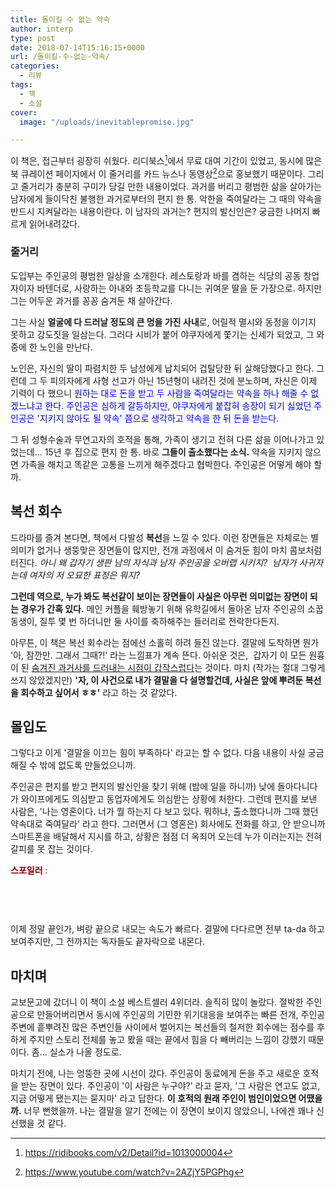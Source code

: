 ```yaml
---
title: 돌이킬 수 없는 약속
author: interp
type: post
date: 2018-07-14T15:16:15+0000
url: /돌이킬-수-없는-약속/
categories:
  - 리뷰
tags:
  - 책
  - 소설
cover:
  image: "/uploads/inevitablepromise.jpg"

---
```

이 책은, 접근부터 굉장히 쉬웠다. 리디북스[^1]에서 무료 대여 기간이 있었고, 동시에 많은 북 큐레이션 페이지에서 이 줄거리를 카드 뉴스나 동영상[^2]으로 홍보했기 때문이다. 그리고 줄거리가 충분히 구미가 당길 만한 내용이었다. 과거를 버리고 평범한 삶을 살아가는 남자에게 들이닥친 불행한 과거로부터의 편지 한 통. 악한을 죽여달라는 그 때의 약속을 반드시 지켜달라는 내용이란다. 이 남자의 과거는? 편지의 발신인은? 궁금한 나머지 빠르게 읽어내려갔다.

### 줄거리

도입부는 주인공의 평범한 일상을 소개한다. 레스토랑과 바를 겸하는 식당의 공동 창업자이자 바텐더로, 사랑하는 아내와 초등학교를 다니는 귀여운 딸을 둔 가장으로. 하지만 그는 어두운 과거를 꽁꽁 숨겨둔 채 살아간다.

그는 사실 **얼굴에 다 드러날 정도의 큰 멍을 가진 사내**로, 어릴적 멸시와 동정을 이기지 못하고 강도짓을 일삼는다. 그러다 시비가 붙어 야쿠자에게 쫓기는 신세가 되었고, 그 와중에 한 노인을 만난다.

노인은, 자신의 딸이 파렴치한 두 남성에게 납치되어 겁탈당한 뒤 살해당했다고 한다. 그런데 그 두 피의자에게 사형 선고가 아닌 15년형이 내려진 것에 분노하며, 자신은 이제 기력이 다 했으니 <span style="color: #0000ff;">원하는 대로 돈을 받고 두 사람을 죽여달라는 약속을 하나 해줄 수 없겠느냐고 한다. 주인공은 심하게 갈등하지만, 야쿠자에게 붙잡혀 송장이 되기 싫었던 주인공은 '지키지 않아도 될 약속' 쯤으로 생각하고 약속을 한 뒤 돈을 받는다. 

그 뒤 성형수술과 무연고자의 호적을 통해, 가족이 생기고 전혀 다른 삶을 이어나가고 있었는데... 15년 후 집으로 편지 한 통. 바로 **그들이 출소했다는 소식.** 약속을 지키지 않으면 가족을 해치고 똑같은 고통을 느끼게 해주겠다고 협박한다. 주인공은 어떻게 해야 할까.


## 복선 회수

드라마를 즐겨 본다면, 책에서 다발성 **복선**을 느낄 수 있다. 이런 장면들은 자체로는 별 의미가 없거나 생뚱맞은 장면들이 많지만, 전개 과정에서 이 숨겨둔 힘이 마치 콤보처럼 터진다. *아니 왜 갑자기 생판 남의 자식과 남자 주인공을 오버랩 시키지?  남자가 사귀자는데 여자의 저 오묘한 표정은 뭐지?*

**그런데 역으로, 누가 봐도 복선같이 보이는 장면들이 사실은 아무런 의미없는 장면이 되는 경우가 간혹 있다.** 메인 커플을 훼방놓기 위해 유학길에서 돌아온 남자 주인공의 소꿉동생이, 질투 몇 번 하더니만 둘 사이를 축하해주는 들러리로 전락한다든지.

아무튼, 이 책은 복선 회수라는 점에선 소홀히 하려 들진 않는다. 결말에 도착하면 뭔가 '아, 잠깐만. 그래서 그때?!' 라는 느낌표가 계속 뜬다. 아쉬운 것은,  갑자기 이 모든 원흉이 된 <span style="text-decoration: underline;">숨겨진 과거사를 드러내는 시점이 갑작스럽다</span>는 것이다. 마치 (작가는 절대 그렇게 쓰지 않았겠지만) **'자, 이 사건으로 내가 결말을 다 설명할건데, 사실은 앞에 뿌려둔 복선을 회수하고 싶어서 ㅎㅎ'** 라고 하는 것 같았다.

## 몰입도

그렇다고 이게 '결말을 이끄는 힘이 부족하다' 라고는 할 수 없다. 다음 내용이 사실 궁금해질 수 밖에 없도록 만들었으니까.

주인공은 편지를 받고 편지의 발신인을 찾기 위해 (밤에 일을 하니까) 낮에 돌아다니다가 와이프에게도 의심받고 동업자에게도 의심받는 상황에 처한다. 그런데 편지를 보낸 사람은, '나는 영혼이다. 너가 뭘 하는지 다 보고 있다. 뭐하냐, 출소했다니까 그때 했던 약속대로 죽여달라' 라고 한다. 그러면서 (그 영혼은) 회사에도 전화를 하고, 안 받으니까 스마트폰을 배달해서 지시를 하고, 상황은 점점 더 옥죄어 오는데 누가 이러는지는 전혀 갈피를 못 잡는 것이다.

<span style="color: #800000;">**스포일러** : </span><span style="color: #fefefe;"> : 정말 영혼인가? 날 쫓던 야쿠자인가? 같이 나쁜 짓을 했던 녀석 중 한명의 짓인가? 그 노인이 자주 간다던 '억울한 피해자 모임' 의 사람 중 한명인가? 그 와중에 타겟 두 명 중 한명에게 찾아가지만 차마 죽이지 못했는데, 다음날 타겟은 살해당하고 자신은 누명을 썼다.</span>

이제 정말 끝인가, 벼랑 끝으로 내모는 속도가 빠르다. 결말에 다다르면 전부 ta-da 하고 보여주지만, 그 전까지는 독자들도 끝자락으로 내몬다.

## 마치며

교보문고에 갔더니 이 책이 소설 베스트셀러 4위더라. 솔직히 많이 놀랐다. 절박한 주인공으로 만들어버리면서 동시에 주인공의 기민한 위기대응을 보여주는 빠른 전개, 주인공 주변에 흩뿌려진 많은 주변인들 사이에서 벌어지는 복선들의 철저한 회수에는 점수를 후하게 주지만 스토리 전체를 놓고 봤을 때는 끝에서 힘을 다 빼버리는 느낌이 강했기 때문이다. 좀... 실소가 나올 정도로.

마치기 전에, 나는 엉뚱한 곳에 시선이 갔다. 주인공이 동료에게 돈을 주고 새로운 호적을 받는 장면이 있다. 주인공이 '이 사람은 누구야?' 라고 묻자, '그 사람은 연고도 없고, 지금 어떻게 됐는지는 묻지마' 라고 답한다. **이 호적의 원래 주인이 범인이었으면 어땠을까.** 너무 뻔했을까. 나는 결말을 알기 전에는 이 장면이 보이지 않았으니, 나에겐 꽤나 신선했을 것 같다.

[^1]: https://ridibooks.com/v2/Detail?id=1013000004
[^2]: https://www.youtube.com/watch?v=2AZjY5PGPhg